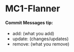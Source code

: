 # MC1-Flanner

#### Commit Messages tip:
- add: (what you add)
- update: (changes/updates)
- remove: (what you remove)

